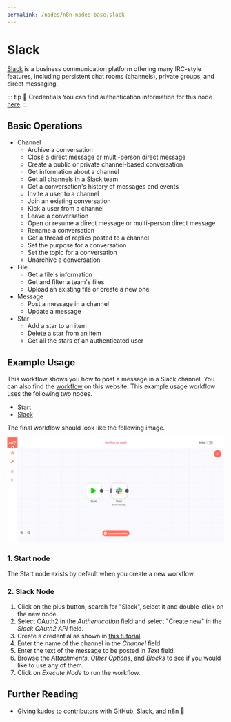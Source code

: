 ```yaml
---
permalink: /nodes/n8n-nodes-base.slack
---
```


# Slack

[Slack](https://slack.com) is a business communication platform offering many IRC-style features, including persistent chat rooms (channels), private groups, and direct messaging.

::: tip 🔑 Credentials
You can find authentication information for this node [here](../../../credentials/Slack/README.md).
:::

## Basic Operations

- Channel
	- Archive a conversation
	- Close a direct message or multi-person direct message
	- Create a public or private channel-based conversation
	- Get information about a channel
	- Get all channels in a Slack team
	- Get a conversation's history of messages and events
	- Invite a user to a channel
	- Join an existing conversation
	- Kick a user from a channel
	- Leave a conversation
	- Open or resume a direct message or multi-person direct message
	- Rename a conversation
	- Get a thread of replies posted to a channel
	- Set the purpose for a conversation
	- Set the topic for a conversation
	- Unarchive a conversation
- File
	- Get a file's information
	- Get and filter a team's files
	- Upload an existing file or create a new one
- Message
	- Post a message in a channel
	- Update a message
- Star
	- Add a star to an item
	- Delete a star from an item
	- Get all the stars of an authenticated user

## Example Usage

This workflow shows you how to post a message in a Slack channel. You can also find the [workflow](https://n8n.io/workflows/416) on this website. This example usage workflow uses the following two nodes.
- [Start](../../core-nodes/Start)
- [Slack]()

The final workflow should look like the following image.

![A workflow with the Slack node](./workflow.png)

### 1. Start node

The Start node exists by default when you create a new workflow.

### 2. Slack Node

1. Click on the plus button, search for "Slack", select it and double-click on the new node.
2. Select OAuth2 in the *Authentication* field and select "Create new" in the *Slack OAuth2 API* field.
3. Create a credential as shown in [this tutorial](../../../credentials/Slack/).
4. Enter the name of the channel in the *Channel* field.
5. Enter the text of the message to be posted in *Text* field.
6. Browse the *Attachments*, *Other Options*, and *Blocks* to see if you would like to use any of them.
7. Click on *Execute Node* to run the workflow.


## Further Reading

- [Giving kudos to contributors with GitHub, Slack, and n8n 👏](https://medium.com/n8n-io/giving-kudos-to-contributors-with-github-slack-and-n8n-b3f5f4a653a6)
